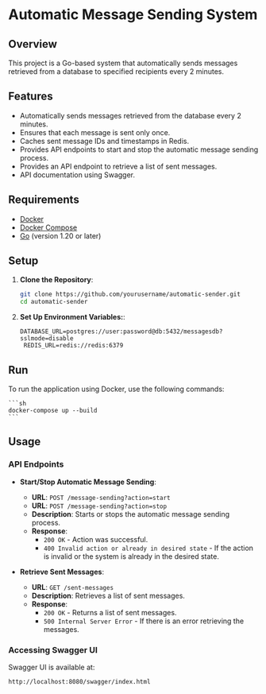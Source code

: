 # Automatic Message Sending System

## Overview
This project is a Go-based system that automatically sends messages retrieved from a database to specified recipients every 2 minutes.

## Features

- Automatically sends messages retrieved from the database every 2 minutes.
- Ensures that each message is sent only once.
- Caches sent message IDs and timestamps in Redis.
- Provides API endpoints to start and stop the automatic message sending process.
- Provides an API endpoint to retrieve a list of sent messages.
- API documentation using Swagger.


## Requirements

- [Docker](https://www.docker.com/)
- [Docker Compose](https://docs.docker.com/compose/)
- [Go](https://golang.org/dl/) (version 1.20 or later)

## Setup
1. **Clone the Repository**:
   ```sh
   git clone https://github.com/yourusername/automatic-sender.git
   cd automatic-sender

2. **Set Up Environment Variables:**:
   ```
   DATABASE_URL=postgres://user:password@db:5432/messagesdb?sslmode=disable
    REDIS_URL=redis://redis:6379
   
## Run
To run the application using Docker, use the following commands:

    ```sh
    docker-compose up --build
    ```

## Usage

### API Endpoints

- **Start/Stop Automatic Message Sending**:
  - **URL**: `POST /message-sending?action=start`
  - **URL**: `POST /message-sending?action=stop`
  - **Description**: Starts or stops the automatic message sending process.
  - **Response**: 
    - `200 OK` - Action was successful.
    - `400 Invalid action or already in desired state` - If the action is invalid or the system is already in the desired state.

- **Retrieve Sent Messages**:
  - **URL**: `GET /sent-messages`
  - **Description**: Retrieves a list of sent messages.
  - **Response**: 
    - `200 OK` - Returns a list of sent messages.
    - `500 Internal Server Error` - If there is an error retrieving the messages.

### Accessing Swagger UI

Swagger UI is available at:
```
http://localhost:8080/swagger/index.html
